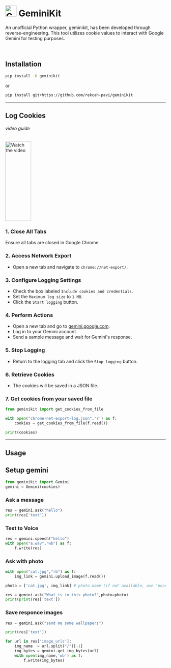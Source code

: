 # <img src="https://www.gstatic.com/lamda/images/gemini_sparkle_v002_d4735304ff6292a690345.svg" width="35px" alt="Gemini Icon" /> GeminiKit

An unofficial Python wrapper, geminikit, has been developed through reverse-engineering. This tool utilizes cookie values to interact with Google Gemini for testing purposes.

<br>


## Installation
```bash
pip install -U geminikit
```
or

```bash
pip install git+https://github.com/rekcah-pavi/geminikit
```

***

## Log Cookies 
<h6>video guide</h6>
<a href="https://youtu.be/IUCJg2KWcJs">
  <img src="https://img.youtube.com/vi/IUCJg2KWcJs/maxresdefault.jpg" alt="Watch the video" width="40%" height="250" />
</a>
<br>


### 1. Close All Tabs
Ensure all tabs are closed in Google Chrome.

### 2. Access Network Export
- Open a new tab and navigate to `chrome://net-export/`.

### 3. Configure Logging Settings
- Check the box labeled `Include cookies and credentials`.
- Set the `Maximum log size` to `1 MB`.
- Click the `Start logging` button.

### 4. Perform Actions
- Open a new tab and go to [gemini.google.com](https://gemini.google.com).
- Log in to your Gemini account.
- Send a sample message and wait for Gemini's response.

### 5. Stop Logging
- Return to the logging tab and click the `Stop logging` button.

### 6. Retrieve Cookies
- The cookies will be saved in a JSON file.

### 7. Get cookies from your saved file
```python
from geminikit import get_cookies_from_file

with open("chrome-net-export-log.json",'r') as f:
	cookies = get_cookies_from_file(f.read())

print(cookies)
```
***

## Usage
## Setup gemini
```python
from geminikit import Gemini
gemini = Gemini(cookies)

```

### Ask a message
```python
res = gemini.ask("hello")
print(res['text'])
```


### Text to Voice
```python
res = gemini.speech("hello")
with open("a.wav","wb") as f:
	f.write(res)
```


### Ask with photo
```python
with open("cat.jpg","rb") as f:
	img_link = gemini.upload_image(f.read())

photo = ['cat.jpg', img_link] # photo name (if not available, use 'none.jpg'), link

res = gemini.ask("What is in this photo?",photo=photo)
print(print(res['text'])

```

### Save responce images
```python
res = gemini.ask("send me some wallpapers")

print(res['text'])

for url in res['image_urls']:
	img_name  = url.split("/")[-1]
	img_bytes = gemini.get_img_bytes(url)
	with open(img_name,'wb') as f:
		f.write(img_bytes)


```

